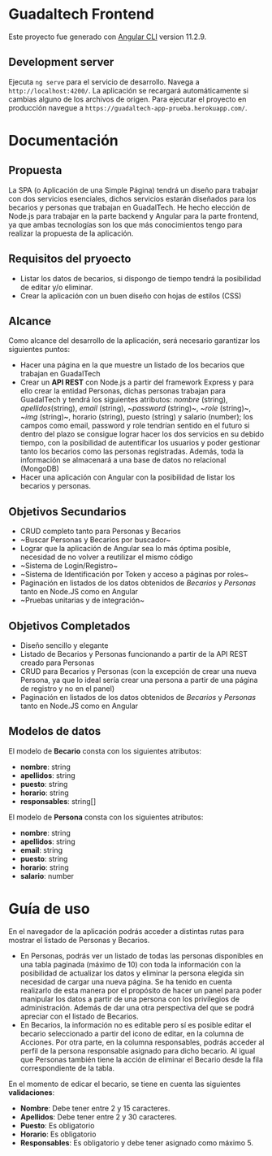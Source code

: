# Guadaltech Frontend

Este proyecto fue generado con [Angular CLI](https://github.com/angular/angular-cli) version 11.2.9.

## Development server

Ejecuta `ng serve` para el servicio de desarrollo. Navega a `http://localhost:4200/`. La aplicación se recargará automáticamente si cambias alguno de los archivos de origen. Para ejecutar el proyecto en producción navegue a `https://guadaltech-app-prueba.herokuapp.com/`.

# Documentación

## Propuesta
La SPA (o Aplicación de una Simple Página) tendrá un diseño para trabajar con dos servicios esenciales, dichos servicios estarán diseñados para los becarios y personas que trabajan en GuadalTech. He hecho elección de Node.js para trabajar en la parte backend y Angular para la parte frontend, ya que ambas tecnologías son los que más conocimientos tengo para realizar la propuesta de la aplicación.

## Requisitos del pryoecto
* Listar los datos de becarios, si dispongo de tiempo tendrá la posibilidad de editar y/o eliminar.
* Crear la aplicación con un buen diseño con hojas de estilos (CSS) 

## Alcance
Como alcance del desarrollo de la aplicación, será necesario garantizar los siguientes puntos:
* Hacer una página en la que muestre un listado de los becarios que trabajan en GuadalTech
* Crear un **API REST** con Node.js a partir del framework Express y para ello crear la entidad Personas, dichas personas trabajan para GuadalTech y tendrá los siguientes atributos: _nombre_ (string), _apellidos_(string), _email_  (string), ~_password_  (string)~, ~_role_ (string)~, ~_img_ (string)~, horario (string), puesto (string) y salario (number); los campos como email, password y role tendrían sentido en el futuro si dentro del plazo se consigue lograr hacer los dos servicios en su debido tiempo, con la posibilidad de autentificar los usuarios y poder gestionar tanto los becarios como las personas registradas. Además, toda la información se almacenará a una base de datos no relacional (MongoDB)
* Hacer una aplicación con Angular con la posibilidad de listar los becarios y personas.

## Objetivos Secundarios
* CRUD completo tanto para Personas y Becarios
* ~Buscar Personas y Becarios por buscador~
* Lograr que la aplicación de Angular sea lo más óptima posible, necesidad de no volver a reutilizar el mismo código
* ~Sistema de Login/Registro~
* ~Sistema de Identificación por Token y acceso a páginas por roles~
* Paginación en listados de los datos obtenidos de _Becarios_ y _Personas_ tanto en Node.JS como en Angular
* ~Pruebas unitarias y de integración~

## Objetivos Completados
* Diseño sencillo y elegante
* Listado de Becarios y Personas funcionando a partir de la API REST creado para Personas
* CRUD para Becarios y Personas (con la excepción de crear una nueva Persona, ya que lo ideal sería crear una persona a partir de una página de registro y no en el panel)
* Paginación en listados de los datos obtenidos de _Becarios_ y _Personas_ tanto en Node.JS como en Angular

## Modelos de datos
El modelo de **Becario** consta con los siguientes atributos:
* **nombre**: string
* **apellidos**: string
* **puesto**: string
* **horario**: string
* **responsables**: string[]

El modelo de **Persona** consta con los siguientes atributos:
* **nombre**: string
* **apellidos**: string
* **email**: string
* **puesto**: string
* **horario**: string
* **salario**: number

# Guía de uso
En el navegador de la aplicación podrás acceder a distintas rutas para mostrar el listado de Personas y Becarios.
* En Personas, podrás ver un listado de todas las personas disponibles en una tabla paginada (máximo de 10) con toda la información con la posibilidad de actualizar los datos y eliminar la persona elegida sin necesidad de cargar una nueva página. Se ha tenido en cuenta realizarlo de esta manera por el propósito de hacer un panel para poder manipular los datos a partir de una persona con los privilegios de administración. Además de dar una otra perspectiva del que se podrá apreciar con el listado de Becarios.
* En Becarios, la información no es editable pero sí es posible editar el becario seleccionado a partir del icono de editar, en la columna de Acciones. Por otra parte, en la columna responsables, podrás acceder al perfil de la persona responsable asignado para dicho becario. Al igual que Personas también tiene la acción de eliminar el Becario desde la fila correspondiente de la tabla.

En el momento de edicar el becario, se tiene en cuenta las siguientes **validaciones**:

* **Nombre**: Debe tener entre 2 y 15 caracteres.
* **Apellidos**: Debe tener entre 2 y 30 caracteres.
* **Puesto**: Es obligatorio
* **Horario**: Es obligatorio
* **Responsables**: Es obligatorio y debe tener asignado como máximo 5.
